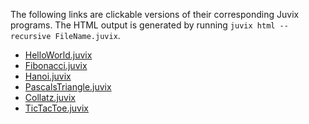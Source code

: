 The following links are clickable versions of their corresponding Juvix
programs. The HTML output is generated by running
`juvix html --recursive FileName.juvix`.

- [HelloWorld.juvix](./../examples/html/HelloWorld/HelloWorld.html)
- [Fibonacci.juvix](./../examples/html/Fibonacci/Fibonacci.html)
- [Hanoi.juvix](./../examples/html/Hanoi/Hanoi.html)
- [PascalsTriangle.juvix](./../examples/html/PascalsTriangle/PascalsTriangle.html)
- [Collatz.juvix](./../examples/html/Collatz/Collatz.html)
- [TicTacToe.juvix](./../examples/html/TicTacToe/CLI/CLI.TicTacToe.html)
